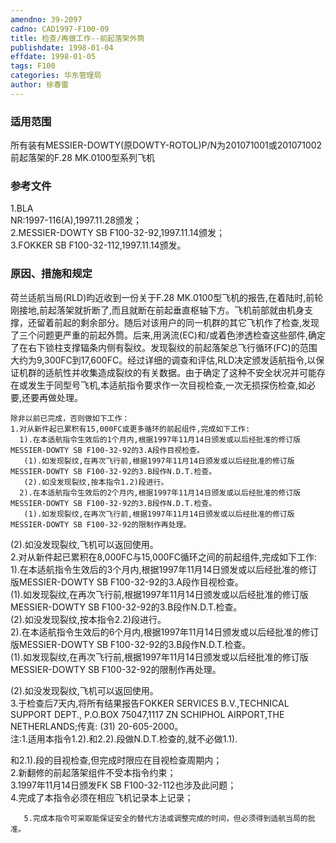 ```yaml
---
amendno: 39-2097  
cadno: CAD1997-F100-09  
title: 检查/再做工作--前起落架外筒  
publishdate: 1998-01-04  
effdate: 1998-01-05  
tags: F100  
categories: 华东管理局  
author: 徐春雷  
---
```

  
### 适用范围  
所有装有MESSIER-DOWTY(原DOWTY-ROTOL)P/N为201071001或201071002前起落架的F.28 MK.0100型系列飞机  
  
<!--more-->  
### 参考文件  
1.BLA  
NR:1997-116(A),1997.11.28颁发；  
    2.MESSIER-DOWTY SB F100-32-92,1997.11.14颁发；  
    3.FOKKER SB F100-32-112,1997.11.14颁发。  
  
### 原因、措施和规定  
荷兰适航当局(RLD)昀近收到一份关于F.28 MK.0100型飞机的报告,在着陆时,前轮刚接地,前起落架就折断了,而且就断在前起垂直枢轴下方。飞机前部就由机身支撑，还留着前起的剩余部分。随后对该用户的同一机群的其它飞机作了检查,发现了三个问题更严重的前起外筒。后来,用涡流(EC)和/或着色渗透检查这些部件,确定了在右下锁柱支撑辐条内侧有裂纹。发现裂纹的前起落架总飞行循环(FC)的范围大约为9,300FC到17,600FC。经过详细的调查和评估,RLD决定颁发适航指令,以保证机群的适航性并收集造成裂纹的有关数据。由于确定了这种不安全状况并可能存在或发生于同型号飞机,本适航指令要求作一次目视检查,一次无损探伤检查,如必要,还要再做处理。  
  
    除非以前已完成，否则做如下工作：  
    1.对从新件起已累积有15,000FC或更多循环的前起组件,完成如下工作:  
      1).在本适航指令生效后的1个月内,根据1997年11月14日颁发或以后经批准的修订版MESSIER-DOWTY SB F100-32-92的3.A段作目视检查。  
       (1).如发现裂纹,在再次飞行前,根据1997年11月14日颁发或以后经批准的修订版MESSIER-DOWTY SB F100-32-92的3.B段作N.D.T.检查。  
       (2).如没发现裂纹,按本指令1.2)段进行。  
      2).在本适航指令生效后的2个月内,根据1997年11月14日颁发或以后经批准的修订版MESSIER-DOWTY SB F100-32-92的3.B段作N.D.T.检查。  
       (1).如发现裂纹,在再次飞行前,根据1997年11月14日颁发或以后经批准的修订版MESSIER-DOWTY SB F100-32-92的限制作再处理。  
  
 (2).如没发现裂纹,飞机可以返回使用。  
    2.对从新件起已累积在8,000FC与15,000FC循环之间的前起组件,完成如下工作:  
      1).在本适航指令生效后的3个月内,根据1997年11月14日颁发或以后经批准的修订版MESSIER-DOWTY SB F100-32-92的3.A段作目视检查。  
       (1).如发现裂纹,在再次飞行前,根据1997年11月14日颁发或以后经批准的修订版MESSIER-DOWTY SB F100-32-92的3.B段作N.D.T.检查。  
       (2).如没发现裂纹,按本指令2.2)段进行。  
      2).在本适航指令生效后的6个月内,根据1997年11月14日颁发或以后经批准的修订版MESSIER-DOWTY SB F100-32-92的3.B段作N.D.T.检查。  
       (1).如发现裂纹,在再次飞行前,根据1997年11月14日颁发或以后经批准的修订版MESSIER-DOWTY SB F100-32-92的限制作再处理。  
  
 (2).如没发现裂纹,飞机可以返回使用。  
    3.于检查后7天内,将所有结果报告FOKKER SERVICES B.V.,TECHNICAL SUPPORT DEPT., P.O.BOX 75047,1117 ZN SCHIPHOL AIRPORT,THE NETHERLANDS;传真: (31) 20-605-2000。  
    注:1.适用本指令1.2).和2.2).段做N.D.T.检查的,就不必做1.1).  
  
和2.1).段的目视检查,但完成时限应在目视检查周期内；  
2.新翻修的前起落架组件不受本指令约束；  
       3.1997年11月14日颁发FK SB F100-32-112也涉及此问题；  
4.完成了本指令必须在相应飞机记录本上记录；  
  
       5.完成本指令可采取能保证安全的替代方法或调整完成的时间，但必须得到适航当局的批准。  
